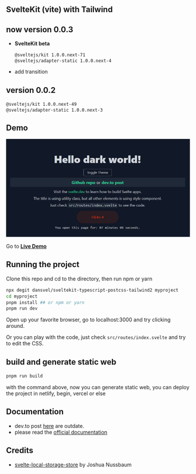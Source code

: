 ## SvelteKit (vite) with Tailwind


## now version 0.0.3

- **SvelteKit beta**
  ```
  @sveltejs/kit 1.0.0.next-71 
  @sveltejs/adapter-static 1.0.0.next-4
  ```
- add transition

## version 0.0.2

```
@sveltejs/kit 1.0.0.next-49
@sveltejs/adapter-static 1.0.0.next-3
```

## Demo

![Sveltekit with Tailwind](screenshot.png)

Go to [**Live Demo**](https://sveltekit-tailwind2.netlify.app/)

## Running the project

Clone this repo and cd to the directory, then run npm or yarn

```bash
npx degit dansvel/sveltekit-typescript-postcss-tailwind2 myproject
cd myproject
pnpm install ## or npm or yarn
pnpm run dev
```

Open up your favorite browser, go to localhost:3000 and try clicking around.

Or you can play with the code, just check `src/routes/index.svelte` and try to edit the CSS.

## build and generate static web

```bash
pnpm run build
```

with the command above, now you can generate static web, you can deploy the project in netlify, begin, vercel or else

## Documentation
 - dev.to post [here](https://dev.to/dansvel/sveltekit-svelte-next-with-tailwind-2-4dnn) are outdate.
 - please read the [official documentation](https://github.com/sveltejs/kit/tree/master/documentation)
## Credits

- [svelte-local-storage-store](https://github.com/joshnuss/svelte-local-storage-store) by Joshua Nussbaum
